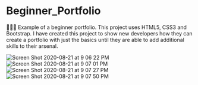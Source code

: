# Beginner_Portfolio
👩🏽‍💻 Example of a beginner portfolio. This project uses HTML5, CSS3 and Bootstrap. I have created this project to show new developers how they can create a portfolio with just the basics until they are able to add additional skills to their arsenal. 


![Screen Shot 2020-08-21 at 9 06 22 PM](https://user-images.githubusercontent.com/70024755/90948337-6daf0980-e3f2-11ea-952b-c660f259a006.png)
![Screen Shot 2020-08-21 at 9 07 01 PM](https://user-images.githubusercontent.com/70024755/90948338-6ee03680-e3f2-11ea-86a4-cf3dc21ca0a4.png)
![Screen Shot 2020-08-21 at 9 07 27 PM](https://user-images.githubusercontent.com/70024755/90948339-70a9fa00-e3f2-11ea-9d04-1083e423a94b.png)
![Screen Shot 2020-08-21 at 9 07 50 PM](https://user-images.githubusercontent.com/70024755/90948340-71db2700-e3f2-11ea-9e3f-55160e3ce0b7.png)
